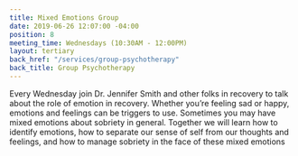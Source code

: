 ```yaml
---
title: Mixed Emotions Group
date: 2019-06-26 12:07:00 -04:00
position: 8
meeting_time: Wednesdays (10:30AM - 12:00PM)
layout: tertiary
back_href: "/services/group-psychotherapy"
back_title: Group Psychotherapy
---
```


Every Wednesday join Dr. Jennifer Smith and other folks in recovery to talk about the role of emotion in recovery. Whether you’re feeling sad or happy, emotions and feelings can be triggers to use. Sometimes you may have mixed emotions about sobriety in general. Together we will learn how to identify emotions, how to separate our sense of self from our thoughts and feelings, and how to manage sobriety in the face of these mixed emotions

